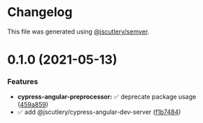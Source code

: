 # Changelog

This file was generated using [@jscutlery/semver](https://github.com/jscutlery/semver).

# 0.1.0 (2021-05-13)


### Features

* **cypress-angular-preprocessor:** ✅ deprecate package usage ([459a859](https://github.com/jscutlery/test-utils/commit/459a859b05359260e5e8a2e8266ad0c893c43501))
* ✅ add @jscutlery/cypress-angular-dev-server ([f1b7484](https://github.com/jscutlery/test-utils/commit/f1b7484cb727f88f128b8f6aa75af850cb83f5c3))
